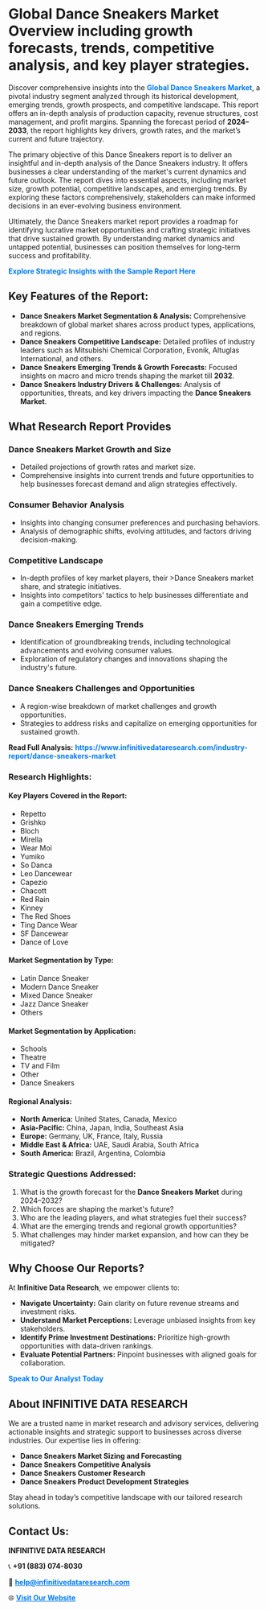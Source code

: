 <h1>Global Dance Sneakers Market Overview including growth forecasts, trends, competitive analysis, and key player strategies.</h1>
<p>
Discover comprehensive insights into the 
<a href="https://www.infinitivedataresearch.com/industry-report/dance-sneakers-market" rel="dofollow" style="color: #007BFF; text-decoration: none;"><strong>Global Dance Sneakers Market</strong></a>, a pivotal industry segment analyzed through its historical development, emerging trends, growth prospects, and competitive landscape. This report offers an in-depth analysis of production capacity, revenue structures, cost management, and profit margins. Spanning the forecast period of <strong>2024–2033</strong>, the report highlights key drivers, growth rates, and the market’s current and future trajectory.
</p>
<p>
The primary objective of this Dance Sneakers report is to deliver an insightful and in-depth analysis of the Dance Sneakers industry. It offers businesses a clear understanding of the market's current dynamics and future outlook. The report dives into essential aspects, including market size, growth potential, competitive landscapes, and emerging trends. By exploring these factors comprehensively, stakeholders can make informed decisions in an ever-evolving business environment.
</p>
<p>
Ultimately, the Dance Sneakers market report provides a roadmap for identifying lucrative market opportunities and crafting strategic initiatives that drive sustained growth. By understanding market dynamics and untapped potential, businesses can position themselves for long-term success and profitability.
</p>
<p>
<a href="https://www.infinitivedataresearch.com/request-sample/reportId=103025" style="color: #007BFF; text-decoration: none;"><strong>Explore Strategic Insights with the Sample Report Here</strong></a>
</p>

<h2>Key Features of the Report:</h2>
<ul>
<li><strong>Dance Sneakers Market Segmentation & Analysis:</strong> Comprehensive breakdown of global market shares across product types, applications, and regions.</li>
<li><strong>Dance Sneakers Competitive Landscape:</strong> Detailed profiles of industry leaders such as Mitsubishi Chemical Corporation, Evonik, Altuglas International, and others.</li>
<li><strong>Dance Sneakers Emerging Trends & Growth Forecasts:</strong> Focused insights on macro and micro trends shaping the market till <strong>2032</strong>.</li>
<li><strong>Dance Sneakers Industry Drivers & Challenges:</strong> Analysis of opportunities, threats, and key drivers impacting the <strong>Dance Sneakers Market</strong>.</li>
</ul>

<h2>What Research Report Provides</h2>
<h3>Dance Sneakers Market Growth and Size</h3>
<ul>
<li>Detailed projections of growth rates and market size.</li>
<li>Comprehensive insights into current trends and future opportunities to help businesses forecast demand and align strategies effectively.</li>
</ul>

<h3>Consumer Behavior Analysis</h3>
<ul>
<li>Insights into changing consumer preferences and purchasing behaviors.</li>
<li>Analysis of demographic shifts, evolving attitudes, and factors driving decision-making.</li>
</ul>

<h3>Competitive Landscape</h3>
<ul>
<li>In-depth profiles of key market players, their >Dance Sneakers market share, and strategic initiatives.</li>
<li>Insights into competitors' tactics to help businesses differentiate and gain a competitive edge.</li>
</ul>

<h3>Dance Sneakers Emerging Trends</h3>
<ul>
<li>Identification of groundbreaking trends, including technological advancements and evolving consumer values.</li>
<li>Exploration of regulatory changes and innovations shaping the industry's future.</li>
</ul>

<h3>Dance Sneakers Challenges and Opportunities</h3>
<ul>
<li>A region-wise breakdown of market challenges and growth opportunities.</li>
<li>Strategies to address risks and capitalize on emerging opportunities for sustained growth.</li>
</ul>
<p><strong>Read Full Analysis:</strong> <a href="https://www.infinitivedataresearch.com/industry-report/dance-sneakers-market" rel="dofollow" style="color: #007BFF; text-decoration: none;"><strong>https://www.infinitivedataresearch.com/industry-report/dance-sneakers-market</strong></a></p>
<h3>Research Highlights:</h3>
<h4>Key Players Covered in the Report:</h4>
<ul><li>Repetto</li><li>Grishko</li><li>Bloch</li><li>Mirella</li><li>Wear Moi</li><li>Yumiko</li><li>So Danca</li><li>Leo Dancewear</li><li>Capezio</li><li>Chacott</li><li>Red Rain</li><li>Kinney</li><li>The Red Shoes</li><li>Ting Dance Wear</li><li>SF Dancewear</li><li>Dance of Love</li></ul>
<h4>Market Segmentation by Type:</h4>
<ul><li>Latin Dance Sneaker</li><li>Modern Dance Sneaker</li><li>Mixed Dance Sneaker</li><li>Jazz Dance Sneaker</li><li>Others</li></ul>
<h4>Market Segmentation by Application:</h4>
<ul><li>Schools</li><li>Theatre</li><li>TV and Film</li><li>Other</li><li>Dance Sneakers</li></ul>

<h4>Regional Analysis:</h4>
<ul>
<li><strong>North America:</strong> United States, Canada, Mexico</li>
<li><strong>Asia-Pacific:</strong> China, Japan, India, Southeast Asia</li>
<li><strong>Europe:</strong> Germany, UK, France, Italy, Russia</li>
<li><strong>Middle East & Africa:</strong> UAE, Saudi Arabia, South Africa</li>
<li><strong>South America:</strong> Brazil, Argentina, Colombia</li>
</ul>

<h3>Strategic Questions Addressed:</h3>
<ol>
<li>What is the growth forecast for the <strong>Dance Sneakers Market</strong> during 2024–2032?</li>
<li>Which forces are shaping the market's future?</li>
<li>Who are the leading players, and what strategies fuel their success?</li>
<li>What are the emerging trends and regional growth opportunities?</li>
<li>What challenges may hinder market expansion, and how can they be mitigated?</li>
</ol>

<h2>Why Choose Our Reports?</h2>
<p>At <strong>Infinitive Data Research</strong>, we empower clients to:</p>
<ul>
<li><strong>Navigate Uncertainty:</strong> Gain clarity on future revenue streams and investment risks.</li>
<li><strong>Understand Market Perceptions:</strong> Leverage unbiased insights from key stakeholders.</li>
<li><strong>Identify Prime Investment Destinations:</strong> Prioritize high-growth opportunities with data-driven rankings.</li>
<li><strong>Evaluate Potential Partners:</strong> Pinpoint businesses with aligned goals for collaboration.</li>
</ul>
<p><a href="https://www.infinitivedataresearch.com/industry-report/dance-sneakers-market" rel="dofollow" style="color: #007BFF; text-decoration: none;"><strong>Speak to Our Analyst Today</strong></a></p>

<h2>About INFINITIVE DATA RESEARCH</h2>
<p>We are a trusted name in market research and advisory services, delivering actionable insights and strategic support to businesses across diverse industries. Our expertise lies in offering:</p>
<ul>
<li><strong>Dance Sneakers Market Sizing and Forecasting</strong></li>
<li><strong>Dance Sneakers Competitive Analysis</strong></li>
<li><strong>Dance Sneakers Customer Research</strong></li>
<li><strong>Dance Sneakers Product Development Strategies</strong></li>
</ul>
<p>Stay ahead in today’s competitive landscape with our tailored research solutions.</p>

<h2>Contact Us:</h2>
<p><strong>INFINITIVE DATA RESEARCH</strong></p>
<p>📞 <strong>+91 (883) 074-8030</strong></p>
<p>📧 <strong><a href="mailto:help@infinitivedataresearch.com" style="color: #007BFF;">help@infinitivedataresearch.com</a></strong></p>
<p>🌐 <strong><a href="https://www.infinitivedataresearch.com" rel="dofollow" style="color: #007BFF;">Visit Our Website</a></strong></p>